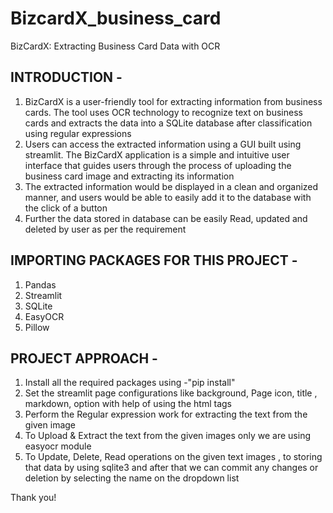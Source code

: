 # BizcardX_business_card
BizCardX: Extracting Business Card Data with OCR

INTRODUCTION -
--------------------------------------------
1. BizCardX is a user-friendly tool for extracting information from business cards. The tool uses OCR technology to recognize text on business cards and extracts the data into a SQLite database after classification using regular expressions
2. Users can access the extracted information using a GUI built using streamlit. The BizCardX application is a simple and intuitive user interface that guides users through the process of uploading the business card image and extracting its information
3. The extracted information would be displayed in a clean and organized manner, and users would be able to easily add it to the database with the click of a button
4. Further the data stored in database can be easily Read, updated and deleted by user as per the requirement

IMPORTING PACKAGES FOR THIS PROJECT - 
----------------------------------------------
1. Pandas
2. Streamlit
3. SQLite
4. EasyOCR
5. Pillow

PROJECT APPROACH - 
-------------------------------------------------
1. Install all the required packages using -"pip install"
2. Set the streamlit page configurations like background, Page icon, title , markdown, option with help of using the html tags
3. Perform the Regular expression work for extracting the text from the given image
4. To Upload & Extract the text from the given images only we are using easyocr module
5. To Update, Delete, Read operations on the given text images , to storing that data by using sqlite3 and after that we can commit any changes or deletion by selecting the name on the dropdown list

Thank you!
